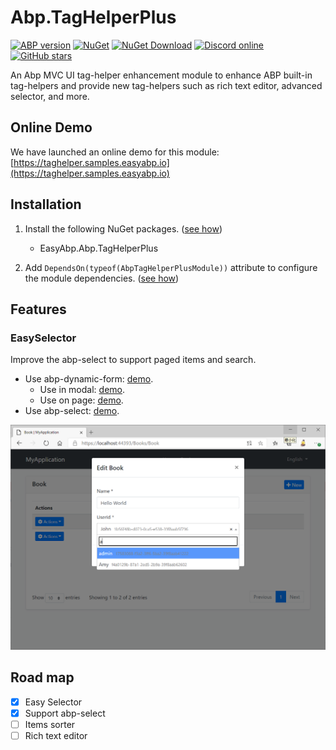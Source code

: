 # Abp.TagHelperPlus

[![ABP version](https://img.shields.io/badge/dynamic/xml?style=flat-square&color=yellow&label=abp&query=%2F%2FProject%2FPropertyGroup%2FAbpVersion&url=https%3A%2F%2Fraw.githubusercontent.com%2FEasyAbp%2FAbp.TagHelperPlus%2Fmaster%2FDirectory.Build.props)](https://abp.io)
[![NuGet](https://img.shields.io/nuget/v/EasyAbp.Abp.TagHelperPlus.svg?style=flat-square)](https://www.nuget.org/packages/EasyAbp.Abp.TagHelperPlus)
[![NuGet Download](https://img.shields.io/nuget/dt/EasyAbp.Abp.TagHelperPlus.svg?style=flat-square)](https://www.nuget.org/packages/EasyAbp.Abp.TagHelperPlus)
[![Discord online](https://badgen.net/discord/online-members/xyg8TrRa27?label=Discord)](https://discord.gg/xyg8TrRa27)
[![GitHub stars](https://img.shields.io/github/stars/EasyAbp/Abp.TagHelperPlus?style=social)](https://www.github.com/EasyAbp/Abp.TagHelperPlus)

An Abp MVC UI tag-helper enhancement module to enhance ABP built-in tag-helpers and provide new tag-helpers such as rich text editor, advanced selector, and more.

## Online Demo

We have launched an online demo for this module: [https://taghelper.samples.easyabp.io](https://taghelper.samples.easyabp.io)

## Installation

1. Install the following NuGet packages. ([see how](https://github.com/EasyAbp/EasyAbpGuide/blob/master/docs/How-To.md#add-nuget-packages))

    * EasyAbp.Abp.TagHelperPlus

1. Add `DependsOn(typeof(AbpTagHelperPlusModule))` attribute to configure the module dependencies. ([see how](https://github.com/EasyAbp/EasyAbpGuide/blob/master/docs/How-To.md#add-module-dependencies))

## Features

### EasySelector

Improve the abp-select to support paged items and search.

   * Use abp-dynamic-form: [demo](https://github.com/EasyAbp/Abp.TagHelperPlus/blob/master/host/EasyAbp.Abp.TagHelperPlus.Web.Unified/Pages/Books/Book/ViewModels/CreateEditBookViewModel.cs#L13-L19).
      * Use in modal: [demo](https://github.com/EasyAbp/Abp.TagHelperPlus/blob/master/host/EasyAbp.Abp.TagHelperPlus.Web.Unified/Pages/Books/Book/CreateModal.cshtml#L11).
      * Use on page: [demo](https://github.com/EasyAbp/Abp.TagHelperPlus/blob/master/host/EasyAbp.Abp.TagHelperPlus.Web.Unified/Pages/Books/Book2/Index.cshtml#L33).
   * Use abp-select: [demo](https://github.com/EasyAbp/Abp.TagHelperPlus/blob/master/host/EasyAbp.Abp.TagHelperPlus.Web.Unified/Pages/Books/Book3/Index.cshtml#L33).

![EditBook](/modules/Abp.TagHelperPlus/images/EasySelector/EditBook.png)

## Road map

- [x] Easy Selector
- [x] Support abp-select
- [ ] Items sorter
- [ ] Rich text editor
